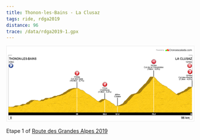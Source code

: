 ```yaml
---
title: Thonon-les-Bains - La Clusaz
tags: ride, rdga2019
distance: 96
trace: /data/rdga2019-1.gpx
---
```


![Elevation profile](/images/rdga/etape-1.png)

Etape 1 of [Route des Grandes Alpes 2019]({filename}2019-08-03-Lausanne-Nice.md)

